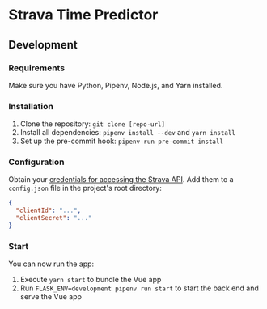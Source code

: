 # Strava Time Predictor

## Development

### Requirements

Make sure you have Python, Pipenv, Node.js, and Yarn installed.


### Installation

1. Clone the repository: `git clone [repo-url]`
2. Install all dependencies: `pipenv install --dev` and `yarn install`
3. Set up the pre-commit hook: `pipenv run pre-commit install`


### Configuration

Obtain your [credentials for accessing the Strava API](https://developers.strava.com). Add them to a `config.json` file in the project's root directory:

```json
{
  "clientId": "...",
  "clientSecret": "..."
}
``` 


### Start

You can now run the app:
 
1. Execute `yarn start` to bundle the Vue app
2. Run `FLASK_ENV=development pipenv run start` to start the back end and serve the Vue app
